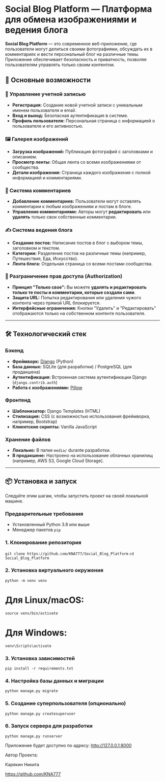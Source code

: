 # Social Blog Platform — Платформа для обмена изображениями и ведения блога

**Social Blog Platform** — это современное веб-приложение, где пользователи могут делиться своими фотографиями, обсуждать их в комментариях и вести персональный блог на различные темы. Приложение обеспечивает безопасность и приватность, позволяя пользователям управлять только своим контентом.

## 🚀 Основные возможности

### 👤 Управление учетной записью
- **Регистрация:** Создание новой учетной записи с уникальным именем пользователя и email.
- **Вход и выход:** Безопасная аутентификация в системе.
- **Профиль пользователя:** Персональная страница с информацией о пользователе и его активностью.

### 🖼️ Галерея изображений
- **Загрузка изображений:** Публикация фотографий с заголовками и описанием.
- **Просмотр ленты:** Общая лента со всеми изображениями от сообщества.
- **Детали изображения:** Страница каждого изображения с полной информацией и комментариями.

### 💬 Система комментариев
- **Добавление комментариев:** Пользователи могут оставлять комментарии к любым изображениям и постам в блоге.
- **Управление комментариями:** Авторы могут **редактировать** или **удалять** только свои собственные комментарии.

### ✍️ Система ведения блога
- **Создание постов:** Написание постов в блог с выбором темы, заголовком и текстом.
- **Категории:** Разделение постов на различные темы (например, Путешествия, Еда, Искусство).
- **Лента блога:** Отдельная страница со всеми постами сообщества.

### 🔐 Разграничение прав доступа (Authorization)
- **Принцип "Только свое":** Вы можете **удалять и редактировать только те посты и комментарии, которые создали сами**.
- **Защита URL:** Попытка редактирования или удаления чужого контента через прямой URL блокируется.
- **Интерфейсные ограничения:** Кнопки "Удалить" и "Редактировать" отображаются только на собственном контенте пользователя.

---

## 🛠️ Технологический стек

### Бэкенд
- **Фреймворк:** [Django](https://www.djangoproject.com/) (Python)
- **База данных:** SQLite (для разработки) / PostgreSQL (для продакшена)
- **Аутентификация:** Встроенная система аутентификации Django (`django.contrib.auth`)
- **Работа с изображениями:** [Pillow](https://python-pillow.org/)

### Фронтенд
- **Шаблонизатор:** Django Templates (HTML)
- **Стилизация:** CSS (с возможностью использования фреймворка, например, Bootstrap)
- **Клиентские скрипты:** Vanilla JavaScript

### Хранение файлов
- **Локально:** В папке `media/` durante разработки.
- **В продакшене:** Настроено на использование облачных хранилищ (например, AWS S3, Google Cloud Storage).

---

## 📦 Установка и запуск

Следуйте этим шагам, чтобы запустить проект на своей локальной машине.

### Предварительные требования
- Установленный Python 3.8 или выше
- Менеджер пакетов `pip`

### 1. Клонирование репозитория
```git clone https://github.com/KNA777/Social_Blog_Platform```
```cd Social_Blog_Platform```

### 2. Установка виртуального окружения
```python -m venv venv```
# Для Linux/macOS:
```source venv/bin/activate```
# Для Windows:
```venv\Scripts\activate```

### 3. Установка зависимостей
```pip install -r requirements.txt```

### 4. Настройка базы данных и миграции
```python manage.py migrate```

### 5. Создание суперпользователя (опционально)
```python manage.py createsuperuser```

### 6. Запуск сервера для разработки
```python manage.py runserver```

Приложение будет доступно по адресу: http://127.0.0.1:8000

Автор Проекта:

Карякин Никита

https://github.com/KNA777



